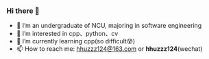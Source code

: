 ### Hi there 👋
- :school: I’m an undergraduate of NCU, majoring in software engineering
- 👀 I’m interested in cpp、python、cv
- :seedling: I’m currently learning cpp(so difficult:cold_sweat:)
- :mailbox: How to reach me: hhuzzz124@163.com or **hhuzzz124**(wechat)

<!---
hhuzzz/hhuzzz is a ✨ special ✨ repository because its `README.md` (this file) appears on your GitHub profile.
You can click the Preview link to take a look at your changes.
--->
